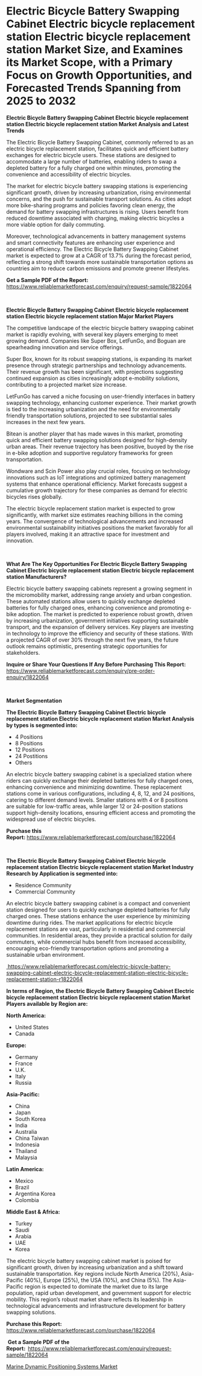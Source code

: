 <p><h1>Electric Bicycle Battery Swapping Cabinet
Electric bicycle replacement station
Electric bicycle replacement station Market Size, and Examines its Market Scope, with a Primary Focus on Growth Opportunities, and Forecasted Trends Spanning from 2025 to 2032</h1></p><p><strong>Electric Bicycle Battery Swapping Cabinet
Electric bicycle replacement station
Electric bicycle replacement station Market Analysis and Latest Trends</strong></p>
<p><p>The Electric Bicycle Battery Swapping Cabinet, commonly referred to as an electric bicycle replacement station, facilitates quick and efficient battery exchanges for electric bicycle users. These stations are designed to accommodate a large number of batteries, enabling riders to swap a depleted battery for a fully charged one within minutes, promoting the convenience and accessibility of electric bicycles.</p><p>The market for electric bicycle battery swapping stations is experiencing significant growth, driven by increasing urbanization, rising environmental concerns, and the push for sustainable transport solutions. As cities adopt more bike-sharing programs and policies favoring clean energy, the demand for battery swapping infrastructures is rising. Users benefit from reduced downtime associated with charging, making electric bicycles a more viable option for daily commuting. </p><p>Moreover, technological advancements in battery management systems and smart connectivity features are enhancing user experience and operational efficiency. The Electric Bicycle Battery Swapping Cabinet market is expected to grow at a CAGR of 13.7% during the forecast period, reflecting a strong shift towards more sustainable transportation options as countries aim to reduce carbon emissions and promote greener lifestyles.</p></p>
<p><strong>Get a Sample PDF of the Report:&nbsp;</strong> <a href="https://www.reliablemarketforecast.com/enquiry/request-sample/1822064?utm_campaign=2393&utm_medium=2&utm_source=Github&utm_content=ia&utm_term=26032025&utm_id=electric-bicycle-battery-swapping-cabinet-electric-bicycle-replacement-station-electric-bicycle-replacement-station">https://www.reliablemarketforecast.com/enquiry/request-sample/1822064</a></p>
<p>&nbsp;</p>
<p><strong>Electric Bicycle Battery Swapping Cabinet
Electric bicycle replacement station
Electric bicycle replacement station Major Market Players</strong></p>
<p><p>The competitive landscape of the electric bicycle battery swapping cabinet market is rapidly evolving, with several key players emerging to meet growing demand. Companies like Super Box, LetFunGo, and Boguan are spearheading innovation and service offerings. </p><p>Super Box, known for its robust swapping stations, is expanding its market presence through strategic partnerships and technology advancements. Their revenue growth has been significant, with projections suggesting continued expansion as cities increasingly adopt e-mobility solutions, contributing to a projected market size increase.</p><p>LetFunGo has carved a niche focusing on user-friendly interfaces in battery swapping technology, enhancing customer experience. Their market growth is tied to the increasing urbanization and the need for environmentally friendly transportation solutions, projected to see substantial sales increases in the next few years.</p><p>Bitean is another player that has made waves in this market, promoting quick and efficient battery swapping solutions designed for high-density urban areas. Their revenue trajectory has been positive, buoyed by the rise in e-bike adoption and supportive regulatory frameworks for green transportation.</p><p>Wondware and Scin Power also play crucial roles, focusing on technology innovations such as IoT integrations and optimized battery management systems that enhance operational efficiency. Market forecasts suggest a cumulative growth trajectory for these companies as demand for electric bicycles rises globally.</p><p>The electric bicycle replacement station market is expected to grow significantly, with market size estimates reaching billions in the coming years. The convergence of technological advancements and increased environmental sustainability initiatives positions the market favorably for all players involved, making it an attractive space for investment and innovation.</p></p>
<p>&nbsp;</p>
<p><strong>What Are The Key Opportunities For Electric Bicycle Battery Swapping Cabinet
Electric bicycle replacement station
Electric bicycle replacement station Manufacturers?</strong></p>
<p><p>Electric bicycle battery swapping cabinets represent a growing segment in the micromobility market, addressing range anxiety and urban congestion. These automated stations allow users to quickly exchange depleted batteries for fully charged ones, enhancing convenience and promoting e-bike adoption. The market is predicted to experience robust growth, driven by increasing urbanization, government initiatives supporting sustainable transport, and the expansion of delivery services. Key players are investing in technology to improve the efficiency and security of these stations. With a projected CAGR of over 30% through the next five years, the future outlook remains optimistic, presenting strategic opportunities for stakeholders.</p></p>
<p><strong>Inquire or Share Your Questions If Any Before Purchasing This Report:</strong> <a href="https://www.reliablemarketforecast.com/enquiry/pre-order-enquiry/1822064?utm_campaign=2393&utm_medium=2&utm_source=Github&utm_content=ia&utm_term=26032025&utm_id=electric-bicycle-battery-swapping-cabinet-electric-bicycle-replacement-station-electric-bicycle-replacement-station">https://www.reliablemarketforecast.com/enquiry/pre-order-enquiry/1822064</a></p>
<p>&nbsp;</p>
<p><strong>Market Segmentation</strong></p>
<p><strong>The Electric Bicycle Battery Swapping Cabinet
Electric bicycle replacement station
Electric bicycle replacement station Market Analysis by types is segmented into:</strong></p>
<p><ul><li>4 Positions</li><li>8 Positions</li><li>12 Positions</li><li>24 Postitions</li><li>Others</li></ul></p>
<p><p>An electric bicycle battery swapping cabinet is a specialized station where riders can quickly exchange their depleted batteries for fully charged ones, enhancing convenience and minimizing downtime. These replacement stations come in various configurations, including 4, 8, 12, and 24 positions, catering to different demand levels. Smaller stations with 4 or 8 positions are suitable for low-traffic areas, while larger 12 or 24-position stations support high-density locations, ensuring efficient access and promoting the widespread use of electric bicycles.</p></p>
<p><strong>Purchase this Report:&nbsp;</strong><a href="https://www.reliablemarketforecast.com/purchase/1822064?utm_campaign=2393&utm_medium=2&utm_source=Github&utm_content=ia&utm_term=26032025&utm_id=electric-bicycle-battery-swapping-cabinet-electric-bicycle-replacement-station-electric-bicycle-replacement-station">https://www.reliablemarketforecast.com/purchase/1822064</a></p>
<p>&nbsp;</p>
<p><strong>The Electric Bicycle Battery Swapping Cabinet
Electric bicycle replacement station
Electric bicycle replacement station Market Industry Research by Application is segmented into:</strong></p>
<p><ul><li>Residence Community</li><li>Commercial Community</li></ul></p>
<p><p>An electric bicycle battery swapping cabinet is a compact and convenient station designed for users to quickly exchange depleted batteries for fully charged ones. These stations enhance the user experience by minimizing downtime during rides. The market applications for electric bicycle replacement stations are vast, particularly in residential and commercial communities. In residential areas, they provide a practical solution for daily commuters, while commercial hubs benefit from increased accessibility, encouraging eco-friendly transportation options and promoting a sustainable urban environment.</p></p>
<p><a href="https://www.reliablemarketforecast.com/electric-bicycle-battery-swapping-cabinet-electric-bicycle-replacement-station-electric-bicycle-replacement-station-r1822064?utm_campaign=2393&utm_medium=2&utm_source=Github&utm_content=ia&utm_term=26032025&utm_id=electric-bicycle-battery-swapping-cabinet-electric-bicycle-replacement-station-electric-bicycle-replacement-station">&nbsp;https://www.reliablemarketforecast.com/electric-bicycle-battery-swapping-cabinet-electric-bicycle-replacement-station-electric-bicycle-replacement-station-r1822064</a></p>
<p><strong>In terms of Region, the Electric Bicycle Battery Swapping Cabinet
Electric bicycle replacement station
Electric bicycle replacement station Market Players available by Region are:</strong></p>
<p>
    <p> <strong> North America: </strong>
        <ul>
            <li>United States</li>
            <li>Canada</li>
        </ul>
        </p> 
    <p> <strong> Europe: </strong>
        <ul>
            <li>Germany</li>
            <li>France</li>
            <li>U.K.</li>
            <li>Italy</li>
            <li>Russia</li>
        </ul>
        </p> 
    <p> <strong> Asia-Pacific: </strong>
        <ul>
            <li>China</li>
            <li>Japan</li>
            <li>South Korea</li>
            <li>India</li>
            <li>Australia</li>
            <li>China Taiwan</li>
            <li>Indonesia</li>
            <li>Thailand</li>
            <li>Malaysia</li>
        </ul>
        </p> 
    <p> <strong> Latin America: </strong>
        <ul>
            <li>Mexico</li>
            <li>Brazil</li>
            <li>Argentina Korea</li>
            <li>Colombia</li>
        </ul>
        </p> 
    <p> <strong> Middle East & Africa: </strong>
        <ul>
            <li>Turkey</li>
            <li>Saudi</li>
            <li>Arabia</li>
            <li>UAE</li>
            <li>Korea</li>
        </ul>
    </p>
    </p>
<p><p>The electric bicycle battery swapping cabinet market is poised for significant growth, driven by increasing urbanization and a shift toward sustainable transportation. Key regions include North America (20%), Asia-Pacific (40%), Europe (25%), the USA (10%), and China (5%). The Asia-Pacific region is expected to dominate the market due to its large population, rapid urban development, and government support for electric mobility. This region’s robust market share reflects its leadership in technological advancements and infrastructure development for battery swapping solutions.</p></p>
<p><strong>Purchase this Report: </strong><a href="https://www.reliablemarketforecast.com/purchase/1822064?utm_campaign=2393&utm_medium=2&utm_source=Github&utm_content=ia&utm_term=26032025&utm_id=electric-bicycle-battery-swapping-cabinet-electric-bicycle-replacement-station-electric-bicycle-replacement-station">https://www.reliablemarketforecast.com/purchase/1822064</a></p>
<p>&nbsp;<strong>Get a Sample PDF of the Report:&nbsp;&nbsp;</strong><a href="https://www.reliablemarketforecast.com/enquiry/request-sample/1822064?utm_campaign=2393&utm_medium=2&utm_source=Github&utm_content=ia&utm_term=26032025&utm_id=electric-bicycle-battery-swapping-cabinet-electric-bicycle-replacement-station-electric-bicycle-replacement-station">https://www.reliablemarketforecast.com/enquiry/request-sample/1822064</a></p>
<p><strong></strong></p>
<p><p><a href="https://github.com/techerghalim/Market-Research-Report-List-1/blob/main/marine-dynamic-positioning-systems-market.md?utm_campaign=2393&utm_medium=2&utm_source=Github&utm_content=ia&utm_term=26032025&utm_id=electric-bicycle-battery-swapping-cabinet-electric-bicycle-replacement-station-electric-bicycle-replacement-station">Marine Dynamic Positioning Systems Market</a></p></p>